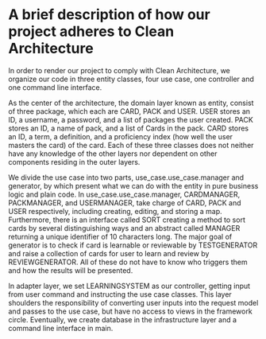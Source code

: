 # A brief description of how our project adheres to Clean Architecture


<p>In order to render our project to comply with Clean Architecture, we organize our code in three entity classes, four use case, one controller and one command line interface. </p>

<p>As the center of the architecture, the domain layer known as entity, consist of three package, which each are CARD, PACK and USER. USER stores an ID, a username, a password, and a list of packages the user created. PACK stores an ID, a name of pack, and a list of Cards in the pack. CARD stores an ID, a term, a definition, and a proficiency index (how well the user masters the card) of the card. Each of these three classes does not neither have any knowledge of the other layers nor dependent on other components residing in the outer layers.</p>

<p>We divide the use case into two parts, use_case.use_case.manager and generator, by which present what we can do with the entity in pure business logic and plain code. In use_case.use_case.manager, CARDMANAGER, PACKMANAGER, and USERMANAGER, take charge of CARD, PACK and USER respectively, including creating, editing, and storing a map. Furthermore, there is an interface called SORT creating a method to sort cards by several distinguishing ways and an abstract called MANAGER returning a unique identifier of 10 characters long. The major goal of generator is to check if card is learnable or reviewable by TESTGENERATOR and raise a collection of cards for user to learn and review by REVIEWGENERATOR. All of these do not have to know who triggers them and how the results will be presented.</p>

<p>In adapter layer, we set LEARNINGSYSTEM as our controller, getting input from user command and instructing the use case classes. This layer shoulders the responsibility of converting user inputs into the request model and passes to the use case, but have no access to views in the framework circle.
Eventually, we create database in the infrastructure layer and a command line interface in main.</p>
